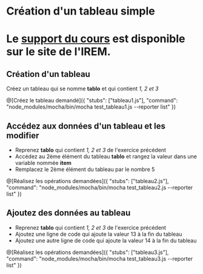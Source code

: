 # Création d'un tableau simple

# Le [support du cours](http://ens-info.irem.univ-mrs.fr/wp-content/uploads/06_javascript_fin.pdf) est disponible sur le site de l'IREM.  

## Création d'un tableau

Créez un tableau qui se nomme __tablo__ et qui contient _1, 2 et 3_

@[Créez le tableau demandé]({ "stubs": ["tableau1.js"], "command": "node_modules/mocha/bin/mocha test_tableau1.js --reporter list" })

## Accédez aux données d'un tableau et les modifier

- Reprenez __tablo__ qui contient _1, 2 et 3_ de l'exercice précédent
- Accédez au 2ème élément du tableau __tablo__ et rangez la valeur dans une variable nommée __item__
- Remplacez le 2ème élément du tableau par le nombre 5

@[Réalisez les opérations demandées]({ "stubs": ["tableau2.js"], "command": "node_modules/mocha/bin/mocha test_tableau2.js --reporter list" })

## Ajoutez des données au tableau
- Reprenez __tablo__ qui contient _1, 2 et 3_ de l'exercice précédent
- Ajoutez une ligne de code qui ajoute la valeur 13 à la fin du tableau
- Ajoutez une autre ligne de code qui ajoute la valeur 14 à la fin du tableau

@[Réalisez les opérations demandées]({ "stubs": ["tableau3.js"], "command": "node_modules/mocha/bin/mocha test_tableau3.js --reporter list" })


